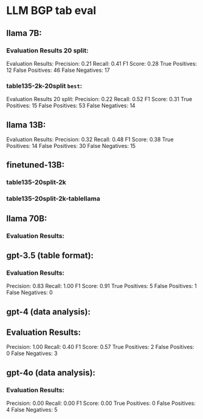 # LLM BGP tab eval

## llama 7B:
### Evaluation Results 20 split:
Evaluation Results:
Precision: 0.21
Recall: 0.41
F1 Score: 0.28
True Positives: 12
False Positives: 46
False Negatives: 17

### table135-2k-20split `best`:
Evaluation Results 20 split:
Precision: 0.22
Recall: 0.52
F1 Score: 0.31
True Positives: 15
False Positives: 53
False Negatives: 14

## llama 13B:
Evaluation Results:
Precision: 0.32
Recall: 0.48
F1 Score: 0.38
True Positives: 14
False Positives: 30
False Negatives: 15


## finetuned-13B:
### table135-20split-2k

### table135-20split-2k-tablellama


## llama 70B:
### Evaluation Results:

## gpt-3.5 (table format):
### Evaluation Results:
Precision: 0.83
Recall: 1.00
F1 Score: 0.91
True Positives: 5
False Positives: 1
False Negatives: 0


## gpt-4 (data analysis):
## Evaluation Results:
Precision: 1.00
Recall: 0.40
F1 Score: 0.57
True Positives: 2
False Positives: 0
False Negatives: 3

## gpt-4o (data analysis):
### Evaluation Results:
Precision: 0.00
Recall: 0.00
F1 Score: 0.00
True Positives: 0
False Positives: 4
False Negatives: 5